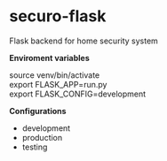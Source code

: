 # securo-flask
Flask backend for home security system

**Enviroment variables**

source venv/bin/activate  
export FLASK_APP=run.py  
export FLASK_CONFIG=development

**Configurations**

* development
* production
* testing
